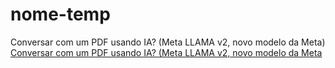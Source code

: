 # nome-temp
Conversar com um PDF usando IA? (Meta LLAMA v2, novo modelo da Meta)
[Conversar com um PDF usando IA? (Meta LLAMA v2, novo modelo da Meta](https://www.youtube.com/live/xtbYqof3ErY)
